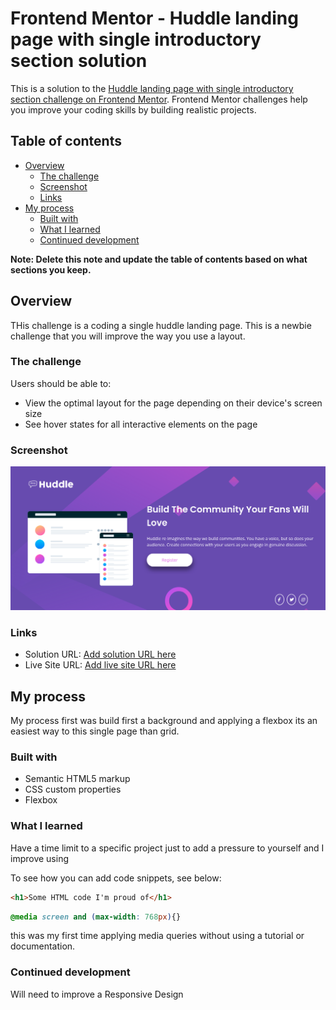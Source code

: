 # Frontend Mentor - Huddle landing page with single introductory section solution

This is a solution to the [Huddle landing page with single introductory section challenge on Frontend Mentor](https://www.frontendmentor.io/challenges/huddle-landing-page-with-a-single-introductory-section-B_2Wvxgi0). Frontend Mentor challenges help you improve your coding skills by building realistic projects. 

## Table of contents

- [Overview](#overview)
  - [The challenge](#the-challenge)
  - [Screenshot](#screenshot)
  - [Links](#links)
- [My process](#my-process)
  - [Built with](#built-with)
  - [What I learned](#what-i-learned)
  - [Continued development](#continued-development)
  
**Note: Delete this note and update the table of contents based on what sections you keep.**

## Overview
  THis challenge is a coding a single huddle landing page. This is a newbie challenge that you will improve the way you use a layout. 
### The challenge

Users should be able to:

- View the optimal layout for the page depending on their device's screen size
- See hover states for all interactive elements on the page

### Screenshot

![](./images/mysolution.png)


### Links

- Solution URL: [Add solution URL here](https://your-solution-url.com)
- Live Site URL: [Add live site URL here](https://your-live-site-url.com)

## My process


 My process first was build first a background and applying a flexbox its an easiest way to this single page than grid.
### Built with

- Semantic HTML5 markup
- CSS custom properties
- Flexbox

### What I learned

Have a time limit to a specific project just to add a pressure to yourself and I improve using

To see how you can add code snippets, see below:

```html
<h1>Some HTML code I'm proud of</h1>
```
```css
@media screen and (max-width: 768px){}
```
this was my first time applying media queries without using a tutorial or documentation.

### Continued development

Will need to improve a Responsive Design


